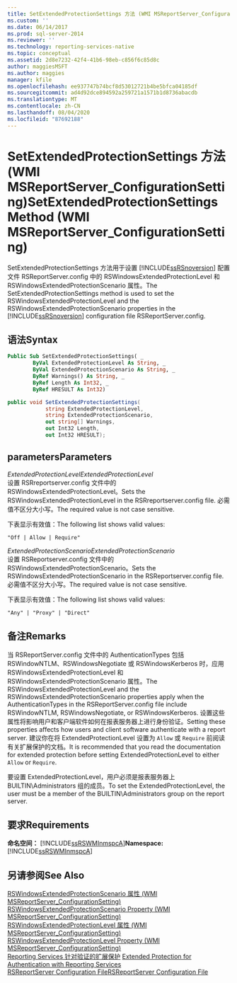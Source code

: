 ```yaml
---
title: SetExtendedProtectionSettings 方法 (WMI MSReportServer_ConfigurationSetting) | Microsoft Docs
ms.custom: ''
ms.date: 06/14/2017
ms.prod: sql-server-2014
ms.reviewer: ''
ms.technology: reporting-services-native
ms.topic: conceptual
ms.assetid: 2d8e7232-42f4-41b6-98eb-c856f6c85d8c
author: maggiesMSFT
ms.author: maggies
manager: kfile
ms.openlocfilehash: ee937747b74bcf8d53012721b4be5bfca04185df
ms.sourcegitcommit: ad4d92dce894592a259721a1571b1d8736abacdb
ms.translationtype: MT
ms.contentlocale: zh-CN
ms.lasthandoff: 08/04/2020
ms.locfileid: "87692188"
---
```

# <a name="setextendedprotectionsettings-method-wmi-msreportserver_configurationsetting"></a><span data-ttu-id="b83b6-102">SetExtendedProtectionSettings 方法 (WMI MSReportServer_ConfigurationSetting)</span><span class="sxs-lookup"><span data-stu-id="b83b6-102">SetExtendedProtectionSettings Method (WMI MSReportServer_ConfigurationSetting)</span></span>
  <span data-ttu-id="b83b6-103">SetExtendedProtectionSettings 方法用于设置 [!INCLUDE[ssRSnoversion](../../includes/ssrsnoversion-md.md)] 配置文件 RSReportServer.config 中的 RSWindowsExtendedProtectionLevel 和 RSWindowsExtendedProtectionScenario 属性。</span><span class="sxs-lookup"><span data-stu-id="b83b6-103">The SetExtendedProtectionSettings method is used to set the RSWindowsExtendedProtectionLevel and the RSWindowsExtendedProtectionScenario properties in the [!INCLUDE[ssRSnoversion](../../includes/ssrsnoversion-md.md)] configuration file RSReportServer.config.</span></span>  
  
## <a name="syntax"></a><span data-ttu-id="b83b6-104">语法</span><span class="sxs-lookup"><span data-stu-id="b83b6-104">Syntax</span></span>  
  
```vb  
Public Sub SetExtendedProtectionSettings( _  
        ByVal ExtendedProtectionLevel As String, _  
        ByVal ExtendedProtectionScenario As String, _  
        ByRef Warnings() As String, _  
        ByRef Length As Int32, _  
        ByRef HRESULT As Int32)  
```  
  
```csharp  
public void SetExtendedProtectionSettings(  
            string ExtendedProtectionLevel,  
            string ExtendedProtectionScenario,  
            out string[] Warnings,  
            out Int32 Length,  
            out Int32 HRESULT);  
```  
  
## <a name="parameters"></a><span data-ttu-id="b83b6-105">parameters</span><span class="sxs-lookup"><span data-stu-id="b83b6-105">Parameters</span></span>  
 <span data-ttu-id="b83b6-106">*ExtendedProtectionLevel*</span><span class="sxs-lookup"><span data-stu-id="b83b6-106">*ExtendedProtectionLevel*</span></span>  
 <span data-ttu-id="b83b6-107">设置 RSRreportserver.config 文件中的 RSWindowsExtendedProtectionLevel。</span><span class="sxs-lookup"><span data-stu-id="b83b6-107">Sets the RSWindowsExtendedProtectionLevel in the RSRreportserver.config file.</span></span> <span data-ttu-id="b83b6-108">必需值不区分大小写。</span><span class="sxs-lookup"><span data-stu-id="b83b6-108">The required value is not case sensitive.</span></span>  
  
 <span data-ttu-id="b83b6-109">下表显示有效值：</span><span class="sxs-lookup"><span data-stu-id="b83b6-109">The following list shows valid values:</span></span>  
  
 `"Off | Allow | Require"`  
  
 <span data-ttu-id="b83b6-110">*ExtendedProtectionScenario*</span><span class="sxs-lookup"><span data-stu-id="b83b6-110">*ExtendedProtectionScenario*</span></span>  
 <span data-ttu-id="b83b6-111">设置 RSReportserver.config 文件中的 RSWindowsExtendedProtectionScenario。</span><span class="sxs-lookup"><span data-stu-id="b83b6-111">Sets the RSWindowsExtendedProtectionScenario in the RSReportserver.config file.</span></span> <span data-ttu-id="b83b6-112">必需值不区分大小写。</span><span class="sxs-lookup"><span data-stu-id="b83b6-112">The required value is not case sensitive.</span></span>  
  
 <span data-ttu-id="b83b6-113">下表显示有效值：</span><span class="sxs-lookup"><span data-stu-id="b83b6-113">The following list shows valid values:</span></span>  
  
 `"Any" | "Proxy" | "Direct"`  
  
## <a name="remarks"></a><span data-ttu-id="b83b6-114">备注</span><span class="sxs-lookup"><span data-stu-id="b83b6-114">Remarks</span></span>  
 <span data-ttu-id="b83b6-115">当 RSReportServer.config 文件中的 AuthenticationTypes 包括 RSWindowNTLM、RSWindowsNegotiate 或 RSWindowsKerberos 时，应用 RSWindowsExtendedProtectionLevel 和 RSWindowsExtendedProtectionScenario 属性。</span><span class="sxs-lookup"><span data-stu-id="b83b6-115">The RSWindowsExtendedProtectionLevel and the RSWindowsExtendedProtectionScenario properties apply when the AuthenticationTypes in the RSReportServer.config file include RSWindowNTLM, RSWindowsNegotiate, or RSWindowsKerberos.</span></span> <span data-ttu-id="b83b6-116">设置这些属性将影响用户和客户端软件如何在报表服务器上进行身份验证。</span><span class="sxs-lookup"><span data-stu-id="b83b6-116">Setting these properties affects how users and client software authenticate with a report server.</span></span> <span data-ttu-id="b83b6-117">建议你在将 ExtendedProtectionLevel 设置为 `Allow` 或 `Require` 前阅读有关扩展保护的文档。</span><span class="sxs-lookup"><span data-stu-id="b83b6-117">It is recommended that you read the documentation for extended protection before setting ExtendedProtectionLevel to either `Allow` or `Require`.</span></span>  
  
 <span data-ttu-id="b83b6-118">要设置 ExtendedProtectionLevel，用户必须是报表服务器上 BUILTIN\Administrators 组的成员。</span><span class="sxs-lookup"><span data-stu-id="b83b6-118">To set the ExtendedProtectionLevel, the user must be a member of the BUILTIN\Administrators group on the report server.</span></span>  
  
## <a name="requirements"></a><span data-ttu-id="b83b6-119">要求</span><span class="sxs-lookup"><span data-stu-id="b83b6-119">Requirements</span></span>  
 <span data-ttu-id="b83b6-120">**命名空间：** [!INCLUDE[ssRSWMInmspcA](../../includes/ssrswminmspca-md.md)]</span><span class="sxs-lookup"><span data-stu-id="b83b6-120">**Namespace:** [!INCLUDE[ssRSWMInmspcA](../../includes/ssrswminmspca-md.md)]</span></span>  
  
## <a name="see-also"></a><span data-ttu-id="b83b6-121">另请参阅</span><span class="sxs-lookup"><span data-stu-id="b83b6-121">See Also</span></span>  
 <span data-ttu-id="b83b6-122">[RSWindowsExtendedProtectionScenario 属性 (WMI MSReportServer_ConfigurationSetting)](rswindowsextendedprotectionscenario-property.md) </span><span class="sxs-lookup"><span data-stu-id="b83b6-122">[RSWindowsExtendedProtectionScenario Property &#40;WMI MSReportServer_ConfigurationSetting&#41;](rswindowsextendedprotectionscenario-property.md) </span></span>  
 <span data-ttu-id="b83b6-123">[RSWindowsExtendedProtectionLevel 属性 (WMI MSReportServer_ConfigurationSetting)](rswindowsextendedprotectionlevel-property.md) </span><span class="sxs-lookup"><span data-stu-id="b83b6-123">[RSWindowsExtendedProtectionLevel Property &#40;WMI MSReportServer_ConfigurationSetting&#41;](rswindowsextendedprotectionlevel-property.md) </span></span>  
 <span data-ttu-id="b83b6-124">[Reporting Services 针对验证的扩展保护](../security/extended-protection-for-authentication-with-reporting-services.md) </span><span class="sxs-lookup"><span data-stu-id="b83b6-124">[Extended Protection for Authentication with Reporting Services](../security/extended-protection-for-authentication-with-reporting-services.md) </span></span>  
 [<span data-ttu-id="b83b6-125">RSReportServer Configuration File</span><span class="sxs-lookup"><span data-stu-id="b83b6-125">RSReportServer Configuration File</span></span>](../report-server/rsreportserver-config-configuration-file.md)  
  
  
